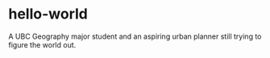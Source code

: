 # hello-world
A UBC Geography major student and an aspiring urban planner still trying to figure the world out.
